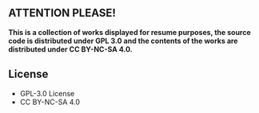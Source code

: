 ## **ATTENTION PLEASE!**
**This is a collection of works displayed for resume purposes, the source code is distributed under GPL 3.0 and the contents of the works are distributed under CC BY-NC-SA 4.0.**

## **License**
- GPL-3.0 License
- CC BY-NC-SA 4.0